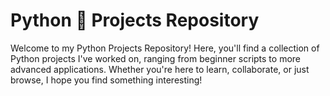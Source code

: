 
# Python 🐍  Projects Repository
Welcome to my Python Projects Repository! Here, you'll find a collection of Python projects I've worked on, ranging from beginner scripts to more advanced applications. Whether you're here to learn, collaborate, or just browse, I hope you find something interesting!

